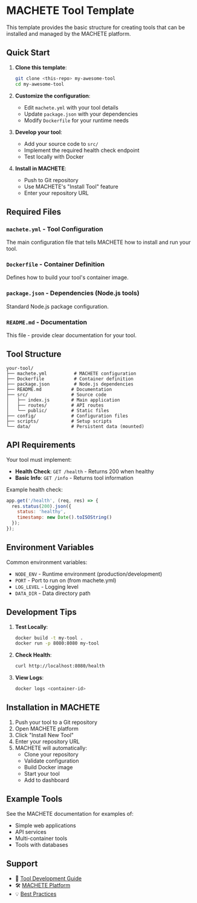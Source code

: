 # MACHETE Tool Template

This template provides the basic structure for creating tools that can be installed and managed by the MACHETE platform.

## Quick Start

1. **Clone this template**:
   ```bash
   git clone <this-repo> my-awesome-tool
   cd my-awesome-tool
   ```

2. **Customize the configuration**:
   - Edit `machete.yml` with your tool details
   - Update `package.json` with your dependencies
   - Modify `Dockerfile` for your runtime needs

3. **Develop your tool**:
   - Add your source code to `src/`
   - Implement the required health check endpoint
   - Test locally with Docker

4. **Install in MACHETE**:
   - Push to Git repository
   - Use MACHETE's "Install Tool" feature
   - Enter your repository URL

## Required Files

### `machete.yml` - Tool Configuration
The main configuration file that tells MACHETE how to install and run your tool.

### `Dockerfile` - Container Definition
Defines how to build your tool's container image.

### `package.json` - Dependencies (Node.js tools)
Standard Node.js package configuration.

### `README.md` - Documentation
This file - provide clear documentation for your tool.

## Tool Structure

```
your-tool/
├── machete.yml          # MACHETE configuration
├── Dockerfile           # Container definition
├── package.json         # Node.js dependencies
├── README.md           # Documentation
├── src/                # Source code
│   ├── index.js        # Main application
│   ├── routes/         # API routes
│   └── public/         # Static files
├── config/             # Configuration files
├── scripts/            # Setup scripts
└── data/               # Persistent data (mounted)
```

## API Requirements

Your tool must implement:

- **Health Check**: `GET /health` - Returns 200 when healthy
- **Basic Info**: `GET /info` - Returns tool information

Example health check:
```javascript
app.get('/health', (req, res) => {
  res.status(200).json({ 
    status: 'healthy', 
    timestamp: new Date().toISOString() 
  });
});
```

## Environment Variables

Common environment variables:
- `NODE_ENV` - Runtime environment (production/development)
- `PORT` - Port to run on (from machete.yml)
- `LOG_LEVEL` - Logging level
- `DATA_DIR` - Data directory path

## Development Tips

1. **Test Locally**:
   ```bash
   docker build -t my-tool .
   docker run -p 8080:8080 my-tool
   ```

2. **Check Health**:
   ```bash
   curl http://localhost:8080/health
   ```

3. **View Logs**:
   ```bash
   docker logs <container-id>
   ```

## Installation in MACHETE

1. Push your tool to a Git repository
2. Open MACHETE platform
3. Click "Install New Tool"
4. Enter your repository URL
5. MACHETE will automatically:
   - Clone your repository
   - Validate configuration
   - Build Docker image
   - Start your tool
   - Add to dashboard

## Example Tools

See the MACHETE documentation for examples of:
- Simple web applications
- API services
- Multi-container tools
- Tools with databases

## Support

- 📖 [Tool Development Guide](../docs/TOOL_DEVELOPMENT.md)
- 🛠️ [MACHETE Platform](http://localhost:8080)
- 💡 [Best Practices](../docs/TOOL_DEVELOPMENT.md#best-practices)
